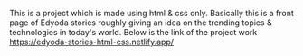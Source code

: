 This is a project which is made using html & css only. Basically this is a front page of Edyoda stories roughly giving an idea on the trending topics & technologies in today's world. 
Below is the link of the project work
https://edyoda-stories-html-css.netlify.app/
